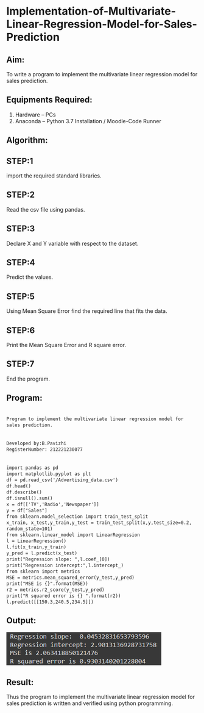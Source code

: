 # Implementation-of-Multivariate-Linear-Regression-Model-for-Sales-Prediction

## Aim:
To write a program to implement the multivariate linear regression model for sales prediction.

## Equipments Required:
1. Hardware – PCs
2. Anaconda – Python 3.7 Installation / Moodle-Code Runner

## Algorithm:
## STEP:1
import the required standard libraries.

## STEP:2
Read the csv file using pandas.

## STEP:3
Declare X and Y variable with respect to the dataset.

## STEP:4
Predict the values.

## STEP:5
Using Mean Square Error find the required line that fits the data.

## STEP:6
Print the Mean Square Error and R square error.

## STEP:7
End the program.

## Program:
```

Program to implement the multivariate linear regression model for sales prediction.


Developed by:B.Pavizhi 
RegisterNumber: 212221230077


import pandas as pd
import matplotlib.pyplot as plt
df = pd.read_csv('/Advertising_data.csv')
df.head()
df.describe()
df.isnull().sum()
x = df[['TV','Radio','Newspaper']]
y = df["Sales"]
from sklearn.model_selection import train_test_split
x_train, x_test,y_train,y_test = train_test_split(x,y,test_size=0.2, random_state=101)
from sklearn.linear_model import LinearRegression
l = LinearRegression()
l.fit(x_train,y_train)
y_pred = l.predict(x_test)
print("Regression slope: ",l.coef_[0])
print("Regression intercept:",l.intercept_)
from sklearn import metrics
MSE = metrics.mean_squared_error(y_test,y_pred)
print("MSE is {}".format(MSE))
r2 = metrics.r2_score(y_test,y_pred)
print("R squared error is {} ".format(r2))
l.predict([[150.3,240.5,234.5]])

```

## Output:
![output](./ml-3rd.png)


## Result:
Thus the program to implement the multivariate linear regression model for sales prediction is written and verified using python programming.
